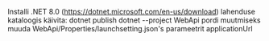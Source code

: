Installi .NET 8.0 (https://dotnet.microsoft.com/en-us/download)
lahenduse kataloogis käivita:
dotnet publish
dotnet --project WebApi
pordi muutmiseks muuda WebApi/Properties/launchsetting.json's parameetrit applicationUrl
